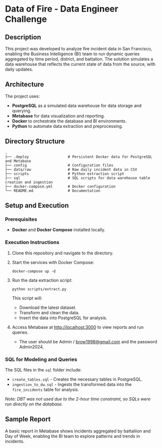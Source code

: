 # Data of Fire - Data Engineer Challenge

## Description

This project was developed to analyze fire incident data in San Francisco, enabling the Business Intelligence (BI) team to run dynamic queries aggregated by time period, district, and battalion. The solution simulates a data warehouse that reflects the current state of data from the source, with daily updates.

## Architecture

The project uses:

* **PostgreSQL** as a simulated data warehouse for data storage and querying.
* **Metabase** for data visualization and reporting.
* **Docker** to orchestrate the database and BI environments.
* **Python** to automate data extraction and preprocessing.

## Directory Structure

```
.
├── .deploy                  # Persistent Docker data for PostgreSQL and Metabase
├── config                   # Configuration files
├── data/raw                 # Raw daily incident data in CSV
├── scripts                  # Python extraction script
├── sql                      # SQL scripts for data warehouse table creation and ingestion
├── docker-compose.yml       # Docker configuration
└── README.md                # Documentation
```

## Setup and Execution

### Prerequisites

* **Docker** and **Docker Compose** installed locally.

### Execution Instructions

1. Clone this repository and navigate to the directory.
2. Start the services with Docker Compose:

   `docker-compose up -d`
3. Run the data extraction script:

   `python scripts/extract.py`

   This script will:

   * Download the latest dataset.
   * Transform and clean the data.
   * Insert the data into PostgreSQL for analysis.
4. Access Metabase at [http://localhost:3000]() to view reports and run queries.

   - The user should be Admin / brow1998@gmail.com and the password Admin2024.

### SQL for Modeling and Queries

The SQL files in the `sql` folder include:

* `create_tables.sql` - Creates the necessary tables in PostgreSQL.
* `ingestion_to_dw.sql` - Ingests the transformed data into the `fire_incidents` table for analysis.

*Note: DBT was not used due to the 2-hour time constraint, so SQLs were run directly on the database.*

## Sample Report

A basic report in Metabase shows incidents aggregated by battaliion and Day of Week, enabling the BI team to explore patterns and trends in incidents.
